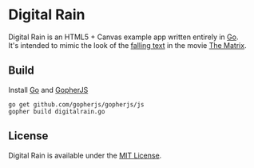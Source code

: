 Digital Rain
============

Digital Rain is an HTML5 + Canvas example app written entirely in [Go](http://golang.org/).  
It's intended to mimic the look of the [falling text](https://www.youtube.com/watch?v=rpWrtXyEAN0) in the movie [The Matrix](http://www.imdb.com/title/tt0133093/).


Build
-----

Install [Go](http://golang.org/) and [GopherJS](http://github.com/gopherjs/gopherjs)

    go get github.com/gopherjs/gopherjs/js
    gopher build digitalrain.go


License
-------

Digital Rain is available under the [MIT License](http://github.com/tidwall/digitalrain/LICENSE).